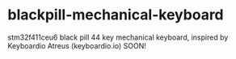 # blackpill-mechanical-keyboard
stm32f411ceu6 black pill 44 key mechanical keyboard, inspired by Keyboardio Atreus (keyboardio.io)
SOON!

